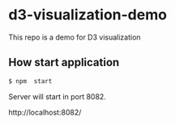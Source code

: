# d3-visualization-demo
This repo is a demo for D3 visualization

## How start application
```sh
$ npm  start
``` 

Server will start in port 8082.

http://localhost:8082/

